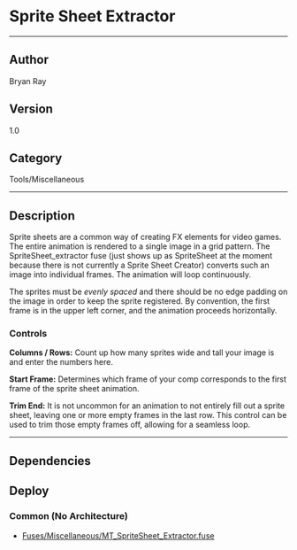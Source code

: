 # Sprite Sheet Extractor
___

## Author
Bryan Ray

## Version
1.0

## Category
Tools/Miscellaneous

___

## Description
<p>Sprite sheets are a common way of creating FX elements for video games. The entire animation is rendered to a single image in a grid pattern. The SpriteSheet_extractor fuse (just shows up as SpriteSheet at the moment because there is not currently a Sprite Sheet Creator) converts such an image into individual frames. The animation will loop continuously.

<p>The sprites must be <em>evenly spaced</em> and there should be no edge padding on the image in order to keep the sprite registered. By convention, the first frame is in the upper left corner, and the animation proceeds horizontally.

<h3>Controls</h3>
<p><strong>Columns / Rows:</strong> Count up how many sprites wide and tall your image is and enter the numbers here.

<p><strong>Start Frame:</strong> Determines which frame of your comp corresponds to the first frame of the sprite sheet animation.

<p><strong>Trim End:</strong> It is not uncommon for an animation to not entirely fill out a sprite sheet, leaving one or more empty frames in the last row. This control can be used to trim those empty frames off, allowing for a seamless loop.



___

## Dependencies

## Deploy

### Common (No Architecture)

<ul>
<li><a href="https://gitlab.com/WeSuckLess/Reactor/-/blob/master/Atoms/com.MuseVFX.SpriteSheet_Extractor/Fuses/Miscellaneous/MT_SpriteSheet_Extractor.fuse?ref_type=heads">Fuses/Miscellaneous/MT_SpriteSheet_Extractor.fuse</a></li>
</ul>
